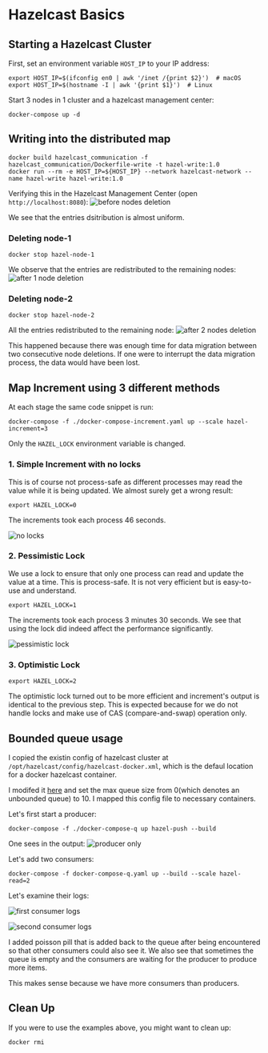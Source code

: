 # Hazelcast Basics

## Starting a Hazelcast Cluster

First, set an environment variable `HOST_IP` to your IP address:

```shell
export HOST_IP=$(ifconfig en0 | awk '/inet /{print $2}')  # macOS
export HOST_IP=$(hostname -I | awk '{print $1}')  # Linux
```

Start $3$ nodes in $1$ cluster and a hazelcast management center:

```shell
docker-compose up -d
```

## Writing into the distributed map

```shell
docker build hazelcast_communication -f hazelcast_communication/Dockerfile-write -t hazel-write:1.0
docker run --rm -e HOST_IP=${HOST_IP} --network hazelcast-network --name hazel-write hazel-write:1.0
```

Verifying this in the Hazelcast Management Center (open `http://localhost:8080`):
![before nodes deletion](./media/1000_entries.png)

We see that the entries dsitribution is almost uniform.

### Deleting node-1

```shell
docker stop hazel-node-1
```

We observe that the entries are redistributed to the remaining nodes:
![after 1 node deletion](./media/after_1_node_deletion.png)

### Deleting node-2

```shell
docker stop hazel-node-2
```

All the entries redistributed to the remaining node:
![after 2 nodes deletion](./media/after_2_nodes_deletion.png)

This happened because there was enough time for data migration between two consecutive node deletions. If one were to interrupt the data migration process, the data would have been lost.

## Map Increment using $3$ different methods

At each stage the same code snippet is run:

```shell
docker-compose -f ./docker-compose-increment.yaml up --scale hazel-increment=3
```

Only the `HAZEL_LOCK` environment variable is changed.

### $1$. Simple Increment with no locks

This is of course not process-safe as different processes may read the value while it is being updated. We almost surely get a wrong result:

```shell
export HAZEL_LOCK=0
```

The increments took each process $46$ seconds.

![no locks](./media/no_locks.png)

### 2. Pessimistic Lock

We use a lock to ensure that only one process can read and update the value at a time. This is process-safe. It is not very efficient but is easy-to-use and understand.

```shell
export HAZEL_LOCK=1
```

The increments took each process $3$ minutes $30$ seconds. We see that using the lock did indeed affect the performance significantly.

![pessimistic lock](./media/pessimistic_lock.png)

### 3. Optimistic Lock

```shell
export HAZEL_LOCK=2
```

The optimistic lock turned out to be more efficient and increment's output is identical to the previous step. This is expected because for we do not handle locks and make use of CAS (compare-and-swap) operation only.

## Bounded queue usage

I copied the existin config of hazelcast cluster at `/opt/hazelcast/config/hazelcast-docker.xml`, which is the defaul location for a docker hazelcast container.

I modifed it [here](./hazelcast.xml#L213) and set the max queue size from $0$(which denotes an unbounded queue) to $10$.
I mapped this config file to necessary containers.

Let's first start a producer:

```shell
docker-compose -f ./docker-compose-q up hazel-push --build
```

One sees in the output:
![producer only](./media/producer_only.png)

Let's add two consumers:

```shell
docker-compose -f docker-compose-q.yaml up --build --scale hazel-read=2
```

Let's examine their logs:

![first consumer logs](./media/first-consumer-logs.png)

![second consumer logs](./media/second-consumer-logs.png)

I added poisson pill that is added back to the queue after being encountered so that other consumers could also see it.
We also see that sometimes the queue is empty and the consumers are waiting for the producer to produce more items.

This makes sense because we have more consumers than producers.

## Clean Up

If you were to use the examples above, you might want to clean up:

```
docker rmi
```

